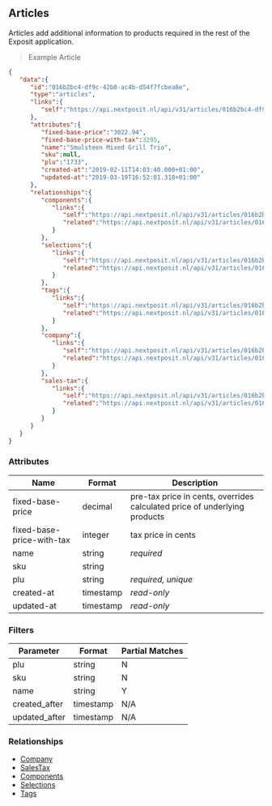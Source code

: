 ## Articles

Articles add additional information to products required in the rest of the Exposit application.

> Example Article

```json
{
   "data":{
      "id":"016b2bc4-df9c-42b0-ac4b-d54f7fcbea8e",
      "type":"articles",
      "links":{
         "self":"https://api.nextposit.nl/api/v31/articles/016b2bc4-df9c-42b0-ac4b-d54f7fcbea8e"
      },
      "attributes":{
         "fixed-base-price":"3022.94",
         "fixed-base-price-with-tax":3295,
         "name":"Smulsteen Mixed Grill Trio",
         "sku":null,
         "plu":"1733",
         "created-at":"2019-02-11T14:03:40.000+01:00",
         "updated-at":"2019-03-19T16:52:01.318+01:00"
      },
      "relationships":{
         "components":{
            "links":{
               "self":"https://api.nextposit.nl/api/v31/articles/016b2bc4-df9c-42b0-ac4b-d54f7fcbea8e/relationships/components",
               "related":"https://api.nextposit.nl/api/v31/articles/016b2bc4-df9c-42b0-ac4b-d54f7fcbea8e/components"
            }
         },
         "selections":{
            "links":{
               "self":"https://api.nextposit.nl/api/v31/articles/016b2bc4-df9c-42b0-ac4b-d54f7fcbea8e/relationships/selections",
               "related":"https://api.nextposit.nl/api/v31/articles/016b2bc4-df9c-42b0-ac4b-d54f7fcbea8e/selections"
            }
         },
         "tags":{
            "links":{
               "self":"https://api.nextposit.nl/api/v31/articles/016b2bc4-df9c-42b0-ac4b-d54f7fcbea8e/relationships/tags",
               "related":"https://api.nextposit.nl/api/v31/articles/016b2bc4-df9c-42b0-ac4b-d54f7fcbea8e/tags"
            }
         },
         "company":{
            "links":{
               "self":"https://api.nextposit.nl/api/v31/articles/016b2bc4-df9c-42b0-ac4b-d54f7fcbea8e/relationships/company",
               "related":"https://api.nextposit.nl/api/v31/articles/016b2bc4-df9c-42b0-ac4b-d54f7fcbea8e/company"
            }
         },
         "sales-tax":{
            "links":{
               "self":"https://api.nextposit.nl/api/v31/articles/016b2bc4-df9c-42b0-ac4b-d54f7fcbea8e/relationships/sales-tax",
               "related":"https://api.nextposit.nl/api/v31/articles/016b2bc4-df9c-42b0-ac4b-d54f7fcbea8e/sales-tax"
            }
         }
      }
   }
}
```

### Attributes

| Name                        | Format    |  Description        |
| --------------------------- | --------- | ------------------- |
| fixed-base-price            | decimal   |  pre-tax price in cents, overrides calculated price of underlying products
| fixed-base-price-with-tax   | integer   |  tax price in cents
| name                        | string    | *required*
| sku                         | string    |
| plu                         | string    | *required, unique*
| created-at                  | timestamp | *read-only*
| updated-at                  | timestamp | *read-only*

### Filters

| Parameter                   | Format    |  Partial Matches    |
| --------------------------- | --------- | ------------------- |
| plu                         | string    |  N
| sku                         | string    |  N
| name                        | string    |  Y
| created_after               | timestamp |  N/A
| updated_after               | timestamp |  N/A

### Relationships

* [Company](#companies)
* [SalesTax](#salestaxes)
* [Components](#components)
* [Selections](#selections)
* [Tags](#tags)
